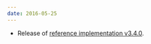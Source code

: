 ```yaml
---
date: 2016-05-25
---
```

<ul>
  <li>Release of <a href="https://github.com/patternfly/patternfly/releases/tag/v3.4.0" title="PatternFly reference implementation v3.4.0 on Github">reference implementation v3.4.0</a>.</li>
</ul>
